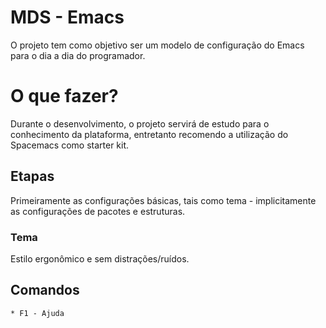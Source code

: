 # MDS - Emacs

O projeto tem como objetivo ser um modelo de configuração do Emacs para o dia a dia do programador.

# O que fazer?

Durante o desenvolvimento, o projeto servirá de estudo para o conhecimento da plataforma, entretanto recomendo a utilização do Spacemacs como starter kit.

## Etapas

Primeiramente as configurações básicas, tais como tema - implicitamente as configurações de pacotes e estruturas.

### Tema

Estilo ergonômico e sem distrações/ruídos.

## Comandos

    * F1 - Ajuda